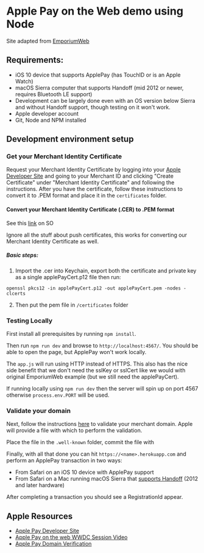 # Apple Pay on the Web demo using Node

Site adapted from [EmporiumWeb](https://developer.apple.com/library/content/samplecode/EmporiumWeb/Introduction/Intro.html)

## Requirements:

* iOS 10 device that supports ApplePay (has TouchID or is an Apple Watch)
* macOS Sierra computer that supports Handoff (mid 2012 or newer, requires Bluetooth LE support)
* Development can be largely done even with an OS version below Sierra and without Handoff support, though testing on it won't work.
* Apple developer account
* Git, Node and NPM installed

## Development environment setup

### Get your Merchant Identity Certificate

Request your Merchant Identity Certificate by logging into your [Apple Developer Site](https://developer.apple.com) and going to
your Merchant ID and clicking "Create Certificate" under "Merchant Identity Certificate" and following the instructions. After you have
the certificate, follow these instructions to convert it to .PEM format and place it in the `certificates` folder.

#### Convert your Merchant Identity Certificate (.CER) to .PEM format

See this [link](http://stackoverflow.com/questions/21250510/generate-pem-file-used-to-setup-apple-push-notification) on SO

Ignore all the stuff about push certificates, this works for converting our Merchant Identity Certificate as well.

##### Basic steps:

1. Import the .cer into Keychain, export both the certificate and private key as a single applePayCert.p12 
file then run:

```shell
openssl pkcs12 -in applePayCert.p12 -out applePayCert.pem -nodes -clcerts
```

2. Then put the pem file in `/certificates` folder

### Testing Locally

First install all prerequisites by running `npm install`.

Then run `npm run dev` and browse to `http://localhost:4567/`. You should be able to open the page, but ApplePay won't work locally.

The `app.js` will run using HTTP instead of HTTPS.
This also has the nice side benefit that we don't need the sslKey or sslCert like we would with original EmporiumWeb example 
(but we still need the applePayCert).

If running locally using `npm run dev` then the server will spin up on port 4567 otherwise `process.env.PORT` will be used.

### Validate your domain

Next, follow the instructions [here](https://developer.apple.com/reference/applepayjs/) to validate your merchant domain.
Apple will provide a file with which to perform the validation.

Place the file in the `.well-known` folder, commit the file with 

Finally, with all that done you can hit `https://<name>.herokuapp.com` and perform an ApplePay transaction in two ways:

* From Safari on an iOS 10 device with ApplePay support
* From Safari on a Mac running macOS Sierra that [supports Handoff](https://support.apple.com/kb/PH25169?locale=en_US) (2012 and later hardware)

After completing a transaction you should see a RegistrationId appear.

## Apple Resources

* [Apple Pay Developer Site](https://developer.apple.com/apple-pay/)
* [Apple Pay on the web WWDC Session Video](https://developer.apple.com/videos/play/wwdc2016/703/)
* [Apple Pay Domain Verification](https://developer.apple.com/support/apple-pay-domain-verification/)
